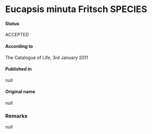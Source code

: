 # Eucapsis minuta Fritsch SPECIES

#### Status
ACCEPTED

#### According to
The Catalogue of Life, 3rd January 2011

#### Published in
null

#### Original name
null

### Remarks
null